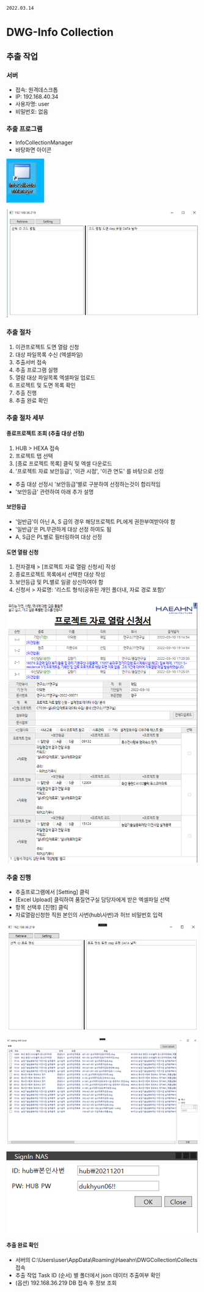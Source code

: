`2022.03.14`

# DWG-Info Collection

## 추출 작업
### 서버
- 접속: 원격데스크톱
- IP: 192.168.40.34
- 사용자명: user
- 비밀번호: 없음

### 추출 프로그램
- InfoCollectionManager
- 바탕화면 아이콘

![](images/20220314-111715.png)

![](images/20220314-111736.png)


### 추출 절차
1. 이관프로젝트 도면 열람 신청
2. 대상 파일목록 수신 (엑셀파일)
3. 추출서버 접속
4. 추출 프로그램 실행
5. 열람 대상 파일목록 엑셀파일 업로드
6. 프로젝트 및 도면 목록 확인
7. 추출 진행
8. 추출 완료 확인

### 추출 절차 세부
#### 종료프로젝트 조회 (추출 대상 선정)
1. HUB > HEXA 접속
2. 프로젝트 탭 선택
3. [종료 프로젝트 목록] 클릭 및 엑셀 다운로드
4. '프로젝트 자료 보안등급', '이관 시점', '이관 연도' 를 바탕으로 선정
- 추출 대상 선정시 '보안등급'별로 구분하여 선정하는것이 합리적임
- '보안등급' 관련하여 아래 추가 설명

#### 보안등급
- '일반급'이 아닌 A, S 급의 경우 해당프로젝트 PL에게 권한부여받아야 함
- '일반급'은 PL무관하게 대상 선정 하여도 됨
- A, S급은 PL별로 필터링하여 대상 선정

#### 도면 열람 신청
1. 전자결재 > [프로젝트 자료 열람 신청서] 작성
2. 종료프로젝트 목록에서 선택한 대상 작성
3. 보안등급 및 PL별로 일괄 상신하여야 함
4. 신청서 > 자료명: '리스트 형식(공유된 개인 폴더내, 자료 경로 포함)'

![](images/20220314-112229.png)

### 추출 진행
- 추출프로그램에서 [Setting] 클릭
- [Excel Upload] 클릭하여 품질연구실 담당자에게 받은 엑셀파일 선택
- 항목 선택후 [진행] 클릭
- 자료열람신청한 직원 본인의 사번(hub\사번)과 허브 비밀번호 입력

![](images/20220314-131238.png)

![](images/20220314-131140.png)

![](images/20220314-131107.png)


#### 추출 완료 확인
- 서버의 C:\Users\user\AppData\Roaming\Haeahn\DWGCollection\Collects 접속
- 추출 작업 Task ID (순서) 별 폴더에서 json 데이터 추출여부 확인
- (옵션) 192.168.36.219 DB 접속 후 정보 조회
